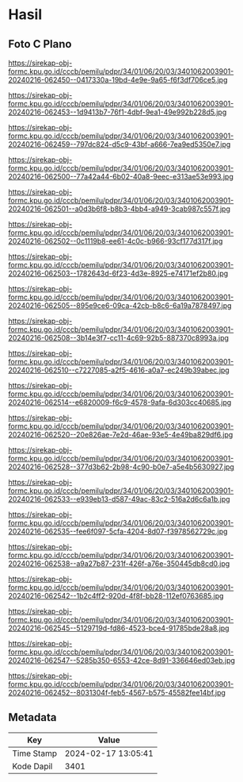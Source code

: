 # Hasil

## Foto C Plano

https://sirekap-obj-formc.kpu.go.id/cccb/pemilu/pdpr/34/01/06/20/03/3401062003901-20240216-062450--0417330a-19bd-4e9e-9a65-f6f3df706ce5.jpg

https://sirekap-obj-formc.kpu.go.id/cccb/pemilu/pdpr/34/01/06/20/03/3401062003901-20240216-062453--1d9413b7-76f1-4dbf-9ea1-49e992b228d5.jpg

https://sirekap-obj-formc.kpu.go.id/cccb/pemilu/pdpr/34/01/06/20/03/3401062003901-20240216-062459--797dc824-d5c9-43bf-a666-7ea9ed5350e7.jpg

https://sirekap-obj-formc.kpu.go.id/cccb/pemilu/pdpr/34/01/06/20/03/3401062003901-20240216-062500--77a42a44-6b02-40a8-9eec-e313ae53e993.jpg

https://sirekap-obj-formc.kpu.go.id/cccb/pemilu/pdpr/34/01/06/20/03/3401062003901-20240216-062501--a0d3b6f8-b8b3-4bb4-a949-3cab987c557f.jpg

https://sirekap-obj-formc.kpu.go.id/cccb/pemilu/pdpr/34/01/06/20/03/3401062003901-20240216-062502--0c1119b8-ee61-4c0c-b966-93cf177d317f.jpg

https://sirekap-obj-formc.kpu.go.id/cccb/pemilu/pdpr/34/01/06/20/03/3401062003901-20240216-062503--1782643d-6f23-4d3e-8925-e74171ef2b80.jpg

https://sirekap-obj-formc.kpu.go.id/cccb/pemilu/pdpr/34/01/06/20/03/3401062003901-20240216-062505--895e9ce6-09ca-42cb-b8c6-6a19a7878497.jpg

https://sirekap-obj-formc.kpu.go.id/cccb/pemilu/pdpr/34/01/06/20/03/3401062003901-20240216-062508--3b14e3f7-cc11-4c69-92b5-887370c8993a.jpg

https://sirekap-obj-formc.kpu.go.id/cccb/pemilu/pdpr/34/01/06/20/03/3401062003901-20240216-062510--c7227085-a2f5-4616-a0a7-ec249b39abec.jpg

https://sirekap-obj-formc.kpu.go.id/cccb/pemilu/pdpr/34/01/06/20/03/3401062003901-20240216-062514--e6820009-f6c9-4578-9afa-6d303cc40685.jpg

https://sirekap-obj-formc.kpu.go.id/cccb/pemilu/pdpr/34/01/06/20/03/3401062003901-20240216-062520--20e826ae-7e2d-46ae-93e5-4e49ba829df6.jpg

https://sirekap-obj-formc.kpu.go.id/cccb/pemilu/pdpr/34/01/06/20/03/3401062003901-20240216-062528--377d3b62-2b98-4c90-b0e7-a5e4b5630927.jpg

https://sirekap-obj-formc.kpu.go.id/cccb/pemilu/pdpr/34/01/06/20/03/3401062003901-20240216-062533--e939eb13-d587-49ac-83c2-516a2d6c6a1b.jpg

https://sirekap-obj-formc.kpu.go.id/cccb/pemilu/pdpr/34/01/06/20/03/3401062003901-20240216-062535--fee6f097-5cfa-4204-8d07-f3978562729c.jpg

https://sirekap-obj-formc.kpu.go.id/cccb/pemilu/pdpr/34/01/06/20/03/3401062003901-20240216-062538--a9a27b87-231f-426f-a76e-350445db8cd0.jpg

https://sirekap-obj-formc.kpu.go.id/cccb/pemilu/pdpr/34/01/06/20/03/3401062003901-20240216-062542--1b2c4ff2-920d-4f8f-bb28-112ef0763685.jpg

https://sirekap-obj-formc.kpu.go.id/cccb/pemilu/pdpr/34/01/06/20/03/3401062003901-20240216-062545--5129719d-fd86-4523-bce4-91785bde28a8.jpg

https://sirekap-obj-formc.kpu.go.id/cccb/pemilu/pdpr/34/01/06/20/03/3401062003901-20240216-062547--5285b350-6553-42ce-8d91-336646ed03eb.jpg

https://sirekap-obj-formc.kpu.go.id/cccb/pemilu/pdpr/34/01/06/20/03/3401062003901-20240216-062452--8031304f-feb5-4567-b575-45582fee14bf.jpg


## Metadata

| Key        | Value               |
| ---------- | ------------------- |
| Time Stamp | 2024-02-17 13:05:41 |
| Kode Dapil | 3401                |



